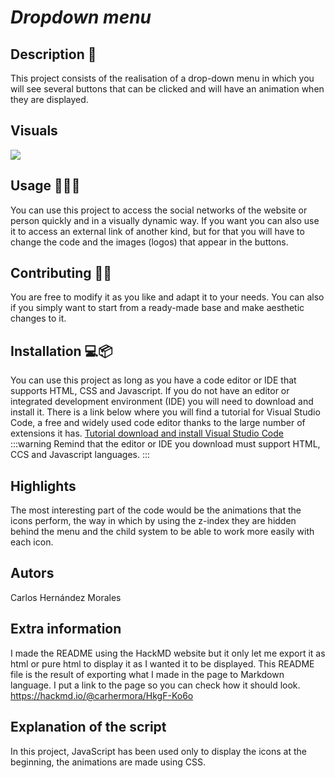  # ***Dropdown menu***


## Description 📕
This project consists of the realisation of a drop-down menu in which you will see several buttons that can be clicked and will have an animation when they are displayed.

## Visuals
![](https://i.imgur.com/FJsoq8T.gif)

## Usage 👨🏽‍💻
You can use this project to access the social networks of the website or person quickly and in a visually dynamic way. If you want you can also use it to access an external link of another kind, but for that you will have to change the code and the images (logos) that appear in the buttons.

## Contributing 🤝🏼
You are free to modify it as you like and adapt it to your needs. You can also if you simply want to start from a ready-made base and make aesthetic changes to it.

## Installation 💻📦
You can use this project as long as you have a code editor or IDE that supports HTML, CSS and Javascript. If you do not have an editor or integrated development environment (IDE) you will need to download and install it. There is a link below where you will find a tutorial for Visual Studio Code, a free and widely used code editor thanks to the large number of extensions it has.
[Tutorial download and install Visual Studio Code](https://www.youtube.com/watch?v=Hs49jA6FizM&ab_channel=TodoCode)
:::warning
Remind that the editor or IDE you download must support HTML, CCS and Javascript languages.
:::

## Highlights
The most interesting part of the code would be the animations that the icons perform, the way in which by using the z-index they are hidden behind the menu and the child system to be able to work more easily with each icon.

## Autors
Carlos Hernández Morales 

## Extra information
I made the README using the HackMD website but it only let me export it as html or pure html to display it as I wanted it to   be displayed. This README file is the result of exporting what I made in the page to Markdown language. I put a link to the page so you can check how it should look. https://hackmd.io/@carhermora/HkgF-Ko6o

## Explanation of the script
In this project, JavaScript has been used only to display the icons at the beginning, the animations are made using CSS.






